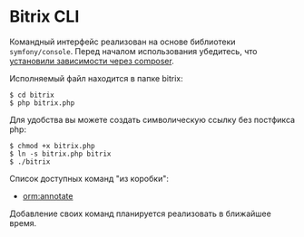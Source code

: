 # Bitrix CLI

Командный интерфейс реализован на основе библиотеки `symfony/console`. Перед началом использования убедитесь, что [установили зависимости через composer](composer.md).

Исполняемый файл находится в папке bitrix:

	$ cd bitrix
	$ php bitrix.php

Для удобства вы можете создать символическую ссылку без постфикса php:

	$ chmod +x bitrix.php
	$ ln -s bitrix.php bitrix
	$ ./bitrix

Список доступных команд "из коробки":
- [orm:annotate](/R&D/50_bitrix_dev/10_orm/90_annotate.md)

Добавление своих команд планируется реализовать в ближайшее время.